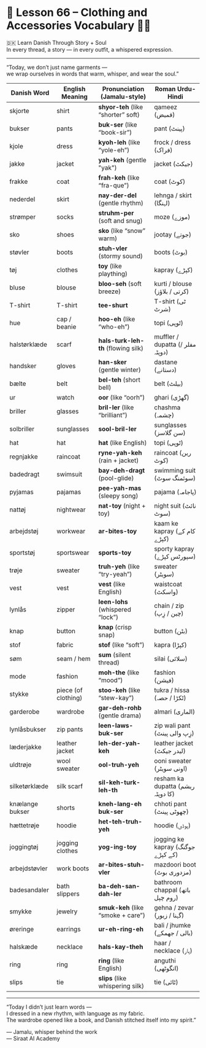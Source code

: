 # 🌟 **Lesson 66 – Clothing and Accessories Vocabulary 👗🧣**  
🇩🇰 Learn Danish Through Story + Soul  
In every thread, a story — in every outfit, a whispered expression.

---

“Today, we don’t just name garments —  
we wrap ourselves in words that warm, whisper, and wear the soul.”

| Danish Word         | English Meaning       | Pronunciation (Jamalu-style)         | Roman Urdu-Hindi                |
|---------------------|-----------------------|--------------------------------------|----------------------------------|
| skjorte             | shirt                 | **shyor-teh** (like “shorter” soft)  | qameez (قمیض)                    |
| bukser              | pants                 | **buk-ser** (like “book-sir”)        | pant (پینٹ)                      |
| kjole               | dress                 | **kyoh-leh** (like “yole-eh”)        | frock / dress (فراک)             |
| jakke               | jacket                | **yah-keh** (gentle "yak")           | jacket (جیکٹ)                    |
| frakke              | coat                  | **frah-keh** (like “fra-que”)        | coat (کوٹ)                       |
| nederdel            | skirt                 | **nay-der-del** (gentle rhythm)      | lehnga / skirt (لہنگا)           |
| strømper            | socks                 | **struhm-per** (soft and snug)       | moze (موزے)                      |
| sko                 | shoes                 | **sko** (like “snow” warm)           | jootay (جوتے)                    |
| støvler             | boots                 | **stuh-vler** (stormy sound)         | boots (بوٹ)                      |
| tøj                 | clothes               | **toy** (like plaything)             | kapray (کپڑے)                    |
| bluse               | blouse                | **bloo-seh** (soft breeze)           | kurti / blouse (کرتی / بلاؤز)    |
| T-shirt             | T-shirt               | **tee-shurt**                        | T-shirt (ٹی شرٹ)                |
| hue                 | cap / beanie          | **hoo-eh** (like “who-eh”)           | topi (ٹوپی)                      |
| halstørklæde        | scarf                 | **hals-turk-leh-th** (flowing silk)  | muffler / dupatta (مفلر / دوپٹہ)  |
| handsker            | gloves                | **han-sker** (gentle winter)         | dastane (دستانے)                |
| bælte               | belt                  | **bel-teh** (short bell)             | belt (بیلٹ)                     |
| ur                  | watch                 | **oor** (like “oorh”)                | ghari (گھڑی)                    |
| briller             | glasses               | **bril-ler** (like “brilliant”)      | chashma (چشمہ)                  |
| solbriller          | sunglasses            | **sool-bril-ler**                    | sunglasses (سن گلاسز)           |
| hat                 | hat                   | **hat** (like English)               | topi (ٹوپی)                     |
| regnjakke           | raincoat              | **ryne-yah-keh** (rain + jacket)     | raincoat (رین کوٹ)              |
| badedragt           | swimsuit              | **bay-deh-dragt** (pool-glide)       | swimming suit (سوئمنگ سوٹ)      |
| pyjamas             | pajamas               | **pee-yah-mas** (sleepy song)        | pajama (پاجامہ)                  |
| nattøj              | nightwear             | **nat-toy** (night + toy)            | night suit (نائٹ سوٹ)           |
| arbejdstøj          | workwear              | **ar-bites-toy**                     | kaam ke kapray (کام کے کپڑے)     |
| sportstøj           | sportswear            | **sports-toy**                       | sporty kapray (سپورٹس کپڑے)     |
| trøje               | sweater               | **truh-yeh** (like “try-yeah”)       | sweater (سویٹر)                  |
| vest                | vest                  | **vest** (like English)              | waistcoat (واسکٹ)                |
| lynlås              | zipper                | **leen-lohs** (whispered “lock”)     | chain / zip (چین / زِپ)         |
| knap                | button                | **knap** (crisp snap)                | button (بٹن)                    |
| stof                | fabric                | **stof** (like “soft”)               | kapra (کپڑا)                    |
| søm                 | seam / hem            | **sum** (silent thread)              | silai (سلائی)                   |
| mode                | fashion               | **moh-the** (like “mood”)            | fashion (فیشن)                  |
| stykke              | piece (of clothing)   | **stoo-keh** (like “stew-kay”)       | tukra / hissa (ٹکڑا / حصہ)       |
| garderobe           | wardrobe              | **gar-deh-rohb** (gentle drama)      | almari (الماری)                 |
| lynlåsbukser        | zip pants             | **leen-laws-buk-ser**                | zip wali pant (زِپ والی پینٹ)   |
| læderjakke          | leather jacket        | **leh-der-yah-keh**                  | leather jacket (لیدر جیکٹ)      |
| uldtrøje            | wool sweater          | **ool-truh-yeh**                     | ooni sweater (اونی سویٹر)       |
| silketørklæde       | silk scarf            | **sil-keh-turk-leh-th**              | resham ka dupatta (ریشم کا دوپٹہ)|
| knælange bukser     | shorts                | **kneh-lang-eh buk-ser**             | chhoti pant (چھوٹی پینٹ)        |
| hættetrøje          | hoodie                | **het-teh-truh-yeh**                 | hoodie (ہوڈی)                   |
| joggingtøj          | jogging clothes       | **yog-ing-toy**                      | jogging ke kapray (جوگنگ کے کپڑے)|
| arbejdstøvler       | work boots            | **ar-bites-stuh-vler**               | mazdoori boot (مزدوری بوٹ)      |
| badesandaler        | bath slippers         | **ba-deh-san-dah-ler**               | bathroom chappal (باتھ روم چپل) |
| smykke              | jewelry               | **smuk-keh** (like “smoke + care”)   | gehna / zevar (گہنا / زیور)     |
| øreringe            | earrings              | **ur-eh-ring-eh**                    | bali / jhumke (بالی / جھمکے)     |
| halskæde            | necklace              | **hals-kay-theh**                    | haar / necklace (ہار)           |
| ring                | ring                  | **ring** (like English)              | anguthi (انگوٹھی)                |
| slips               | tie                   | **slips** (like whispering silk)     | tie (ٹائی)                      |

---

“Today I didn’t just learn words —  
I dressed in a new rhythm, with language as my fabric.  
The wardrobe opened like a book, and Danish stitched itself into my spirit.”

— Jamalu, whisper behind the work  
— Siraat AI Academy
